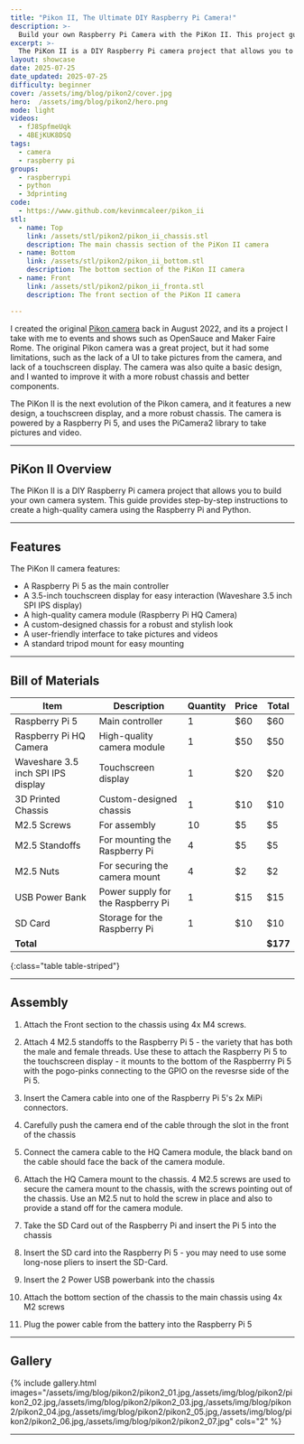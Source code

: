```yaml
---
title: "Pikon II, The Ultimate DIY Raspberry Pi Camera!"
description: >- 
  Build your own Raspberry Pi Camera with the PiKon II. This project guides you through the steps to create a high-quality camera system using the Raspberry Pi and Python.
excerpt: >-
  The PiKon II is a DIY Raspberry Pi camera project that allows you to build your own camera system. This guide provides step-by-step instructions to create a high-quality camera using the Raspberry Pi and Python.
layout: showcase
date: 2025-07-25
date_updated: 2025-07-25
difficulty: beginner
cover: /assets/img/blog/pikon2/cover.jpg
hero:  /assets/img/blog/pikon2/hero.png
mode: light
videos:
  - fJ8SpfmeUqk
  - 4BEjKUK8DSQ
tags:
  - camera
  - raspberry pi
groups:
  - raspberrypi
  - python
  - 3dprinting
code:
  - https://www.github.com/kevinmcaleer/pikon_ii
stl:
  - name: Top
    link: /assets/stl/pikon2/pikon_ii_chassis.stl
    description: The main chassis section of the PiKon II camera
  - name: Bottom
    link: /assets/stl/pikon2/pikon_ii_bottom.stl
    description: The bottom section of the PiKon II camera
  - name: Front
    link: /assets/stl/pikon2/pikon_ii_fronta.stl
    description: The front section of the PiKon II camera

---
```


I created the original [Pikon camera](/blog/pikon-camera) back in August 2022, and its a project I take with me to events and shows such as OpenSauce and Maker Faire Rome. The original Pikon camera was a great project, but it had some limitations, such as the lack of a UI to take pictures from the camera, and lack of a touchscreen display. The camera was also quite a basic design, and I wanted to improve it with a more robust chassis and better components.

The PiKon II is the next evolution of the Pikon camera, and it features a new design, a touchscreen display, and a more robust chassis. The camera is powered by a Raspberry Pi 5, and uses the PiCamera2 library to take pictures and video.

---

## PiKon II Overview

The PiKon II is a DIY Raspberry Pi camera project that allows you to build your own camera system. This guide provides step-by-step instructions to create a high-quality camera using the Raspberry Pi and Python.

---

## Features

The PiKon II camera features:

- A Raspberry Pi 5 as the main controller
- A 3.5-inch touchscreen display for easy interaction (Waveshare 3.5 inch SPI IPS display)
- A high-quality camera module (Raspberry Pi HQ Camera)
- A custom-designed chassis for a robust and stylish look
- A user-friendly interface to take pictures and videos
- A standard tripod mount for easy mounting

---

## Bill of Materials

| Item                               | Description                       | Quantity | Price | Total    |
|------------------------------------|-----------------------------------|----------|-------|----------|
| Raspberry Pi 5                     | Main controller                   | 1        | $60   | $60      |
| Raspberry Pi HQ Camera             | High-quality camera module        | 1        | $50   | $50      |
| Waveshare 3.5 inch SPI IPS display | Touchscreen display               | 1        | $20   | $20      |
| 3D Printed Chassis                 | Custom-designed chassis           | 1        | $10   | $10      |
| M2.5 Screws                        | For assembly                      | 10       | $5    | $5       |
| M2.5 Standoffs                     | For mounting the Raspberry Pi     | 4        | $5    | $5       |
| M2.5 Nuts                          | For securing the camera mount     | 4        | $2    | $2       |
| USB Power Bank                     | Power supply for the Raspberry Pi | 1        | $15   | $15      |
| SD Card                            | Storage for the Raspberry Pi      | 1        | $10   | $10      |
| **Total**                          |                                   |          |       | **$177** |
{:class="table table-striped"}

---

## Assembly

1. Attach the Front section to the chassis using 4x M4 screws.

1. Attach 4 M2.5 standoffs to the Raspberry Pi 5 - the variety that has both the male and female threads. Use these to attach the Raspberry Pi 5 to the touchscreen display - it mounts to the bottom of the Raspberrry Pi 5 with the pogo-pinks connecting to the GPIO on the revesrse side of the Pi 5.

1. Insert the Camera cable into one of the Raspberry Pi 5's 2x MiPi connectors.

1. Carefully push the camera end of the cable through the slot in the front of the chassis

1. Connect the camera cable to the HQ Camera module, the black band on the cable should face the back of the camera module.

1. Attach the HQ Camera mount to the chassis. 4 M2.5 screws are used to secure the camera mount to the chassis, with the screws pointing out of the chassis. Use an M2.5 nut to hold the screw in place and also to provide a stand off for the camera module.

1. Take the SD Card out of the Raspberry Pi and insert the Pi 5 into the chassis

1. Insert the SD card into the Raspberry Pi 5 - you may need to use some long-nose pliers to insert the SD-Card.

1. Insert the 2 Power USB powerbank into the chassis

1. Attach the bottom section of the chassis to the main chassis using 4x M2 screws

1. Plug the power cable from the battery into the Raspberry Pi 5

---

## Gallery

{% include gallery.html images="/assets/img/blog/pikon2/pikon2_01.jpg,/assets/img/blog/pikon2/pikon2_02.jpg,/assets/img/blog/pikon2/pikon2_03.jpg,/assets/img/blog/pikon2/pikon2_04.jpg,/assets/img/blog/pikon2/pikon2_05.jpg,/assets/img/blog/pikon2/pikon2_06.jpg,/assets/img/blog/pikon2/pikon2_07.jpg" cols="2" %}

---
